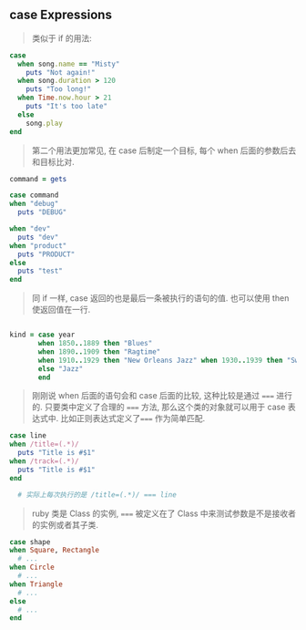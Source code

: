 ## case Expressions

> 类似于 if 的用法:
```ruby
case
  when song.name == "Misty"
    puts "Not again!"
  when song.duration > 120
    puts "Too long!"
  when Time.now.hour > 21
    puts "It's too late"
  else
    song.play
end
```

> 第二个用法更加常见, 在 case 后制定一个目标, 每个 when 后面的参数后去和目标比对.

```ruby
command = gets

case command
when "debug"
  puts "DEBUG"

when "dev"
  puts "dev"
when "product"
  puts "PRODUCT"
else 
  puts "test"
end

```

> 同 if 一样, case 返回的也是最后一条被执行的语句的值. 也可以使用 then 使返回值在一行.

```ruby

kind = case year
       when 1850..1889 then "Blues"
       when 1890..1909 then "Ragtime"
       when 1910..1929 then "New Orleans Jazz" when 1930..1939 then "Swing"
       else "Jazz"
       end

```

> 刚刚说 when 后面的语句会和 case 后面的比较, 这种比较是通过 `===` 进行的. 只要类中定义了合理的 `===` 方法, 那么这个类的对象就可以用于 case 表达式中. 比如正则表达式定义了`===` 作为简单匹配.

```ruby
case line
when /title=(.*)/
  puts "Title is #$1"
when /track=(.*)/
  puts "Title is #$1"
end

  # 实际上每次执行的是 /title=(.*)/ === line
```

> ruby 类是 Class 的实例,  `===` 被定义在了 Class 中来测试参数是不是接收者的实例或者其子类.

```ruby
case shape
when Square, Rectangle
  # ...
when Circle
  # ...
when Triangle
  # ...
else
  # ...
end

```
